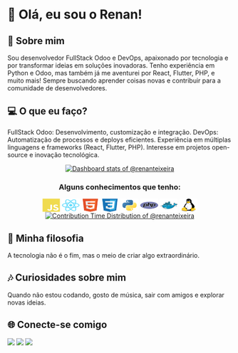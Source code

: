 # 👋 Olá, eu sou o Renan!
## 🚀 Sobre mim
Sou desenvolvedor FullStack Odoo e DevOps, apaixonado por tecnologia e por transformar ideias em soluções inovadoras. Tenho experiência em Python e Odoo, mas também já me aventurei por React, Flutter, PHP, e muito mais! Sempre buscando aprender coisas novas e contribuir para a comunidade de desenvolvedores.

## 💻 O que eu faço?
FullStack Odoo: Desenvolvimento, customização e integração.
DevOps: Automatização de processos e deploys eficientes.
Experiência em múltiplas linguagens e frameworks (React, Flutter, PHP).
Interesse em projetos open-source e inovação tecnológica.
<div align="center">
<a href="https://next.ossinsight.io/widgets/official/compose-user-dashboard-stats?user_id=6026211" target="_blank" style="display: block" align="center">
  <picture>
    <source media="(prefers-color-scheme: dark)" srcset="https://next.ossinsight.io/widgets/official/compose-user-dashboard-stats/thumbnail.png?user_id=6026211&image_size=auto&color_scheme=dark" width="771" height="auto">
    <img alt="Dashboard stats of @renanteixeira" src="https://next.ossinsight.io/widgets/official/compose-user-dashboard-stats/thumbnail.png?user_id=6026211&image_size=auto&color_scheme=light" width="771" height="auto">
  </picture>
</a>

<div style="display: inline_block margin-bottom:3em;">
  <h3>Alguns conhecimentos que tenho:</h3>
  <img align="center" alt="Renan-Js" height="30" width="40" src="https://raw.githubusercontent.com/devicons/devicon/master/icons/javascript/javascript-plain.svg">
  <img align="center" alt="Renan-React" height="30" width="40" src="https://raw.githubusercontent.com/devicons/devicon/master/icons/react/react-original.svg">
  <img align="center" alt="Renan-HTML" height="30" width="40" src="https://raw.githubusercontent.com/devicons/devicon/master/icons/html5/html5-original.svg">
  <img align="center" alt="Renan-CSS" height="30" width="40" src="https://raw.githubusercontent.com/devicons/devicon/master/icons/css3/css3-original.svg">
  <img align="center" alt="Renan-Python" height="30" width="40" src="https://raw.githubusercontent.com/devicons/devicon/master/icons/python/python-original.svg">
  <img align="center" alt="Renan-PHP" height="30" width="40" src="https://raw.githubusercontent.com/devicons/devicon/master/icons/php/php-original.svg">
  <img align="center" alt="Renan-Docker" height="30" width="40" src="https://raw.githubusercontent.com/devicons/devicon/master/icons/docker/docker-original.svg">
  <img align="center" alt="Renan-Linux" height="30" width="40" src="https://raw.githubusercontent.com/devicons/devicon/master/icons/linux/linux-original.svg">
</div>
<a href="https://next.ossinsight.io/widgets/official/analyze-user-contribution-time-distribution?user_id=6026211&period=all_times" target="_blank" style="display: block" align="center">
  <picture>
    <source media="(prefers-color-scheme: dark)" srcset="https://next.ossinsight.io/widgets/official/analyze-user-contribution-time-distribution/thumbnail.png?user_id=6026211&period=all_times&image_size=auto&color_scheme=dark" width="721" height="auto">
    <img alt="Contribution Time Distribution of @renanteixeira" src="https://next.ossinsight.io/widgets/official/analyze-user-contribution-time-distribution/thumbnail.png?user_id=6026211&period=all_times&image_size=auto&color_scheme=light" width="721" height="auto">
  </picture>
</a>
</div>

## 🌟 Minha filosofia
A tecnologia não é o fim, mas o meio de criar algo extraordinário.

## 🎶 Curiosidades sobre mim
Quando não estou codando, gosto de música, sair com amigos e explorar novas ideias.

## 🌐 Conecte-se comigo
  <a href="https://instagram.com/sprenanteixeira" target="_blank"><img src="https://img.shields.io/badge/-Instagram-%23E4405F?style=for-the-badge&logo=instagram&logoColor=white" target="_blank"></a>
  <a href = "mailto:contato@renanteixeira.com.br"><img src="https://img.shields.io/badge/-Gmail-%23333?style=for-the-badge&logo=gmail&logoColor=white" target="_blank"></a>
  <a href="https://www.linkedin.com/in/sprenanteixeira" target="_blank"><img src="https://img.shields.io/badge/-LinkedIn-%230077B5?style=for-the-badge&logo=linkedin&logoColor=white" target="_blank"></a>
